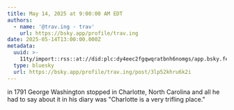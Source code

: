 ```yaml
---
title: May 14, 2025 at 9:00:00 AM EDT
authors:
  - name: '@trav.ing - trav'
    url: https://bsky.app/profile/trav.ing
date: 2025-05-14T13:00:00.000Z
metadata:
  uuid: >-
    11ty/import::rss::at://did:plc:dy4eec2fgqwqratbnh6nomgs/app.bsky.feed.post/3lp52khru6k2i
  type: bluesky
  url: https://bsky.app/profile/trav.ing/post/3lp52khru6k2i
---
```

in 1791 George Washington stopped in Charlotte, North Carolina and all he had to say about it in his diary was &#34;Charlotte is a very trifling place.&#34;